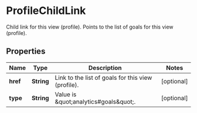

# ProfileChildLink

Child link for this view (profile). Points to the list of goals for this view (profile).

## Properties

| Name | Type | Description | Notes |
|------------ | ------------- | ------------- | -------------|
|**href** | **String** | Link to the list of goals for this view (profile). |  [optional] |
|**type** | **String** | Value is \&quot;analytics#goals\&quot;. |  [optional] |



